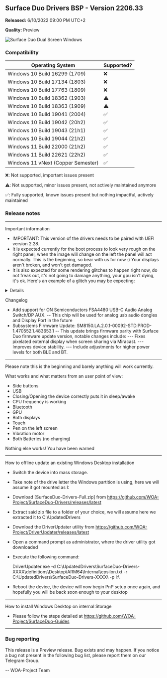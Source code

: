 ﻿## Surface Duo Drivers BSP - Version 2206.33
**Released:** 6/10/2022 09:00 PM UTC+2

**Quality:** Preview

![Surface Duo Dual Screen Windows](https://user-images.githubusercontent.com/3755345/170788230-a42e624a-d2ed-4070-b289-a9b34774bcd0.png)

### Compatibility

| Operating System                                                          | Supported? |
|---------------------------------------------------------------------------|------------|
| Windows 10 Build 16299 (1709)                                             | ❌         |
| Windows 10 Build 17134 (1803)                                             | ❌         |
| Windows 10 Build 17763 (1809)                                             | ❌         |
| Windows 10 Build 18362 (1903)                                             | ⚠️         |
| Windows 10 Build 18363 (1909)                                             | ⚠️         |
| Windows 10 Build 19041 (2004)                                             | ✅         |
| Windows 10 Build 19042 (20h2)                                             | ✅         |
| Windows 10 Build 19043 (21h1)                                             | ✅         |
| Windows 10 Build 19044 (21h2)                                             | ✅         |
| Windows 11 Build 22000 (21h2)                                             | ✅         |
| Windows 11 Build 22621 (22h2)                                             | ✅         |
| Windows 11 vNext (Copper Semester)                                        | ✅         |


❌: Not supported, important issues present

⚠️: Not supported, minor issues present, not actively maintained anymore

✅: Fully supported, known issues present but nothing impactful, actively maintained

### Release notes

____________________________________________________________________________________________________________________________

Important information

- IMPORTANT: This version of the drivers needs to be paired with UEFI version 2.28.
- It is expected currently for the boot process to look very rough on the right panel, when the image will change on the left the panel will act normally. This is the beginning, so bear with us for now :) Your displays aren't broken, and won't get damaged.
- It is also expected for some rendering glitches to happen right now, do not freak out, it's not going to damage anything, your gpu isn't dying, it's ok. Here's an example of a glitch you may be expecting:

<details>

![image](https://user-images.githubusercontent.com/3755345/166138815-bdc8d4f4-151b-4d37-aa7a-d68f75c259ce.png)

</details>

Changelog

- Add support for ON Semiconductors FSA4480 USB-C Audio Analog Switch/DP AUX.
-- This chip will be used for analog usb audio dongles and Display Port in the future
- Subsystems Firmware Update: SM8150.LA.2.0.1-00092-STD.PROD-1.470552.1.483653.1
-- This update brings firmware parity with Surface Duo firmware update version, notable changes include:
--- Fixes pixelated external display when screen sharing via Miracast.
--- Improves device stability.
--- Include adjustments for higher power levels for both BLE and BT.

____________________________________________________________________________________________________________________________


Please note this is the beginning and barely anything will work currently.

What works and what matters from an user point of view:

- Side buttons
- USB
- Closing/Opening the device correctly puts it in sleep/awake
- CPU frequency is working
- Bluetooth
- GPU
- Both displays
- Touch
- Pen on the left screen
- Vibration motor
- Both Batteries (no charging)

Nothing else works! You have been warned

____________________________________________________________________________________________________________________________


How to offline update an existing Windows Desktop installation

- Switch the device into mass storage.
- Take note of the drive letter the Windows partition is using, here we will assume it got mounted as I:

- Download [SurfaceDuo-Drivers-Full.zip] from https://github.com/WOA-Project/SurfaceDuo-Drivers/releases/latest
- Extract said zip file to a folder of your choice, we will assume here we extracted it to C:\UpdatedDrivers
- Download the DriverUpdater utility from https://github.com/WOA-Project/DriverUpdater/releases/latest
- Open a command prompt as administrator, where the driver utility got downloaded

- Execute the following command:
  
  DriverUpdater.exe -d C:\UpdatedDrivers\SurfaceDuo-Drivers-XXXX\definitions\Desktop\ARM64\Internal\epsilon.txt -r C:\UpdatedDrivers\SurfaceDuo-Drivers-XXXX\ -p I:\

- Reboot the device, the device will now begin PnP setup once again, and hopefully you will be back soon enough to your desktop

____________________________________________________________________________________________________________________________


How to install Windows Desktop on internal Storage

- Please follow the steps detailed at https://github.com/WOA-Project/SurfaceDuo-Guides

____________________________________________________________________________________________________________________________


### Bug reporting

This release is a Preview release. Bug exists and may happen. If you notice a bug not present in the following bug list, please report them on our Telegram Group.

-- WOA-Project Team
